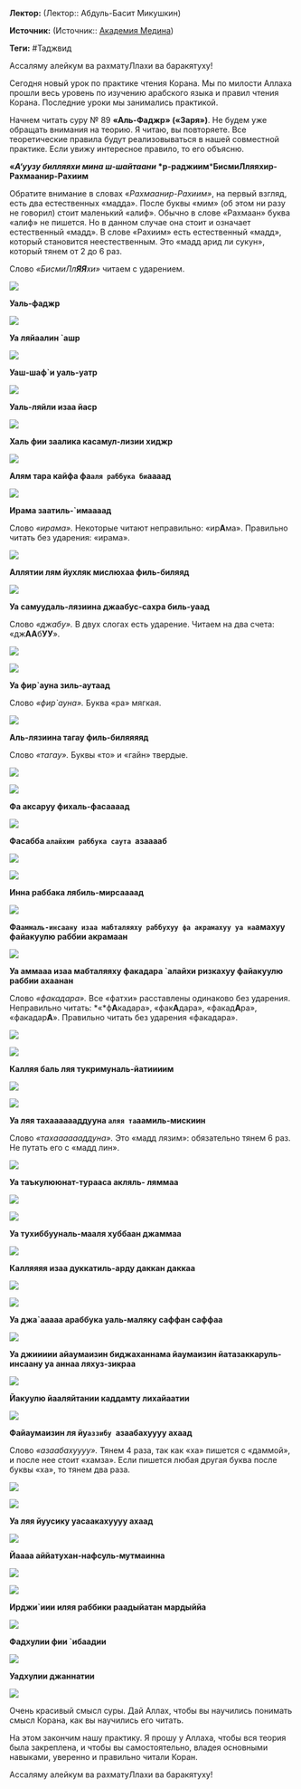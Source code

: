 **Лектор:** (Лектор:: Абдуль-Басит Микушкин)

**Источник:** (Источник:: [Академия Медина](https://web.medinaschool.org/school/))

**Теги:** #Таджвид

Ассаляму алейкум ва рахматуЛлахи ва баракятуху!


Сегодня новый урок по практике чтения Корана. Мы по милости Аллаха прошли весь уровень по изучению арабского языка и правил чтения Корана. Последние уроки мы занимались практикой.


Начнем читать суру № 89 **«Аль-Фаджр» («Заря»)**. Не будем уже обращать внимания на теорию. Я читаю, вы повторяете. Все теоретические правила будут реализовываться в нашей совместной практике. Если увижу интересное правило, то его объясню.


**«*А‘уузу билляяхи мина* *ш-шайтаани* *р-раджиим*****БисмиЛляяхир-Рахмаанир-Рахиим**


Обратите внимание в словах «*Рахмаанир-Рахиим»*, на первый взгляд, есть два естественных «мадда». После буквы «мим» (об этом ни разу не говорил) стоит маленький «алиф». Обычно в слове «Рахмаан» буква «алиф» не пишется. Но в данном случае она стоит и означает естественный «мадд». В слове «Рахиим» есть естественный «мадд», который становится неестественным. Это «мадд арид ли сукун», который тянем от 2 до 6 раз.


Слово *«БисмиЛл**ЯЯ**хи»* читаем с ударением.


![](https://medinaschool.org/files/images/2020/01/22aac459547a076b4d7b33f9c0056a08.jpg)


**Уаль-фаджр**


**![](https://medinaschool.org/files/images/2020/01/1a5e6e29e8f3e86538cd358446bc7a96.jpg)**


**Уа ляйаалин `ашр**


**![](https://medinaschool.org/files/images/2020/01/55a78c541524a8f6aff5235614c5f8b0.jpg)**


**Уаш-шаф`и уаль-уатр**


**![](https://medinaschool.org/files/images/2020/01/a7983644a2ee98c7040af583a117664a.jpg)**


**Уаль-ляйли изаа йаср**


**![](https://medinaschool.org/files/images/2020/01/a55fc926a0f8646cb45920b813a9c47b.jpg)**


**Халь фии заалика касамул-лизии хиджр**


**![](https://medinaschool.org/files/images/2020/01/0d29dabca1d57d3d24fe502baea14250.jpg)**


**Алям тара кайфа фа`аля раббука би`аааад**


**![](https://medinaschool.org/files/images/2020/01/d8136f625aac09fe7c833e0e300a81ad.jpg)**


**Ирама заатиль-`имаааад**


Cлово *«ирама».* Некоторые читают неправильно: «ир**А**ма». Правильно читать без ударения: «ирама».


![](https://medinaschool.org/files/images/2020/01/ba8886a0b30afea1df84f87a49a583f5.jpg)


**Аллятии лям йухляк мислюхаа филь-биляяд**


**![](https://medinaschool.org/files/images/2020/01/551efd5cc922b6b4c34c9e55ad7453f4.jpg)**


**Уа самуудаль-лязиина джаабус-сахра биль-уаад**


Слово *«джабу».* В двух слогах есть ударение. Читаем на два счета: «дж**АА**б**УУ**».


![](https://medinaschool.org/files/images/2020/01/708884faa5382c8cfaaeef53c7b81eae.jpg)


![](https://medinaschool.org/files/images/2020/01/503a0f9508af45d898001040b3b750bf.jpg)


**Уа фир`ауна зиль-аутаад**


Слово *«фир`ауна».* Буква «ра» мягкая.


![](https://medinaschool.org/files/images/2020/01/528a56653a5923bd229df8cffef5cfb1.jpg)


**Аль-лязиина тагау филь-биляяяяд**


Слово *«тагау».* Буквы «то» и «гайн» твердые.


![](https://medinaschool.org/files/images/2020/01/32b69e10d9f50cdd585c6669658485e1.jpg)


![](https://medinaschool.org/files/images/2020/01/2e5b7170757f18d651a91282c841d950.jpg)


**Фа аксаруу фихаль-фасаааад**


**![](https://medinaschool.org/files/images/2020/01/43f4c92c93ee2f72d1548e9398c92a34.jpg)**


**Фасабба `алайхим раббука саута `азааааб**


**![](https://medinaschool.org/files/images/2020/01/ecb4dc8c680d5a080009605aa3729246.jpg)**


**![](https://medinaschool.org/files/images/2020/01/5d8f02f8edc9ff23b6ac39e25638ed5e.jpg)**


**Инна раббака лябиль-мирсаааад**


**![](https://medinaschool.org/files/images/2020/01/ce0430d243cd5c2f22e21a7b839956da.jpg)**


**Фа`аммаль-инсаану изаа мабталяяху раббухуу фа акрамахуу уа на`амахуу файакуулю раббии акрамаан**


**![](https://medinaschool.org/files/images/2020/01/98c9a48d7e881f3dc1292fa058a4641a.jpg)**


**Уа аммааа изаа мабталяяху факадара `алайхи ризкахуу файакуулю раббии ахаанан**


Слово *«факадара».* Все «фатхи» расставлены одинаково без ударения. Неправильно читать: *«*ф**А**кадара», «фак**А**дара», «факад**А**ра», «факадар**А**». Правильно читать без ударения «факадара».


![](https://medinaschool.org/files/images/2020/01/72a86fd4d86f3bc6fcb553f3d76dd16d.jpg)


![](https://medinaschool.org/files/images/2020/01/fb412075e3d036e2f9253f420006573b.jpg)


**Калляя баль ляя тукримуналь-йатиииим**


![](https://medinaschool.org/files/images/2020/01/924d5dba43fbdf9333f942a90aed072c.jpg)


![](https://medinaschool.org/files/images/2020/01/6bbabeb3030c80559dc3f69e63cccfd2.jpg)


**Уа ляя тахааааааддууна `аляя та`аамиль-мискиин**


Слово *«тахааааааддуна».* Это «мадд лязим»: обязательно тянем 6 раз. Не путать его с «мадд лин».


![](https://medinaschool.org/files/images/2020/01/348aba42938083519507c9431f0f1fa3.jpg)


**Уа таъкулююнат-турааса акляль- ляммаа**


**![](https://medinaschool.org/files/images/2020/01/5e1ceaa0dbfa176328f6c7f1d6ec0175.jpg)**


**![](https://medinaschool.org/files/images/2020/01/a46a9066242a5a4def8fe771ae21c1a4.jpg)**


**Уа тухиббууналь-мааля хуббаан джаммаа**


**![](https://medinaschool.org/files/images/2020/01/3d4bcb5dc287e57ee5589e8e3e1ccfcf.jpg)**


**Калляяяя изаа дуккатиль-арду даккан даккаа**


**![](https://medinaschool.org/files/images/2020/01/fd25e27b3a0439bf7d2784230073f7df.jpg)**


**![](https://medinaschool.org/files/images/2020/01/31d2347cc7034fd41ba20b92bcf6d5ba.jpg)**


**Уа джа`ааааа араббука уаль-маляку саффан саффаа**


**![](https://medinaschool.org/files/images/2020/01/eb320ad1bd457b4c50d3022692644054.jpg)**


**Уа джиииии айаумаизин биджаханнама йаумаизин йатазаккаруль-инсаану уа аннаа ляхуз-зикраа**


**![](https://medinaschool.org/files/images/2020/01/b1ce58b4c24d5f3ea17275ebfd71ee9f.jpg)**


**Йакуулю йааляйтании каддамту лихайаатии**


**![](https://medinaschool.org/files/images/2020/01/2066be234bcd527a44da33538009e283.jpg)**


**Файаумаизин ля йу`аззибу `азаабахуууу ахаад**


Слово *«азаабахуууу».* Тянем 4 раза, так как «ха» пишется с «даммой», и после нее стоит «хамза». Если пишется любая другая буква после буквы «ха», то тянем два раза.


![](https://medinaschool.org/files/images/2020/01/cd714f8e7507331ca90007e386a0c331.jpg)


![](https://medinaschool.org/files/images/2020/01/c143683719a4e8a091227c5e00612ee6.jpg)


**Уа ляя йуусику уасаакахуууу ахаад**


**![](https://medinaschool.org/files/images/2020/01/327631b5bc2a4820f5d3a7cc391ef436.jpg)**


**Йаааа аййатухан-нафсуль-мутмаинна**


**![](https://medinaschool.org/files/images/2020/01/c6e7bd17e0f43262aee65b5b45b75261.jpg)**


**![](https://medinaschool.org/files/images/2020/01/cac4f4e6042525b62c2ce09d5a632b39.jpg)**


**Ирджи`иии иляя раббики раадыйатан мардыййа**


**![](https://medinaschool.org/files/images/2020/01/f22aa11570c50899833fcde4e948f9cf.jpg)**


**Фадхулии фии `ибаадии**


**![](https://medinaschool.org/files/images/2020/01/f9f7551c8145accdacce3f57a95524fc.jpg)**


**Уадхулии джаннатии**


**![](https://medinaschool.org/files/images/2020/01/7bc9b33969a32764375235522325cdb6.jpg)**


Очень красивый смысл суры. Дай Аллах, чтобы вы научились понимать смысл Корана, как вы научились его читать.


На этом закончим нашу практику. Я прошу у Аллаха, чтобы вся теория была закреплена, и чтобы вы самостоятельно, владея основными навыками, уверенно и правильно читали Коран.


Ассаляму алейкум ва рахматуЛлахи ва баракятуху!

